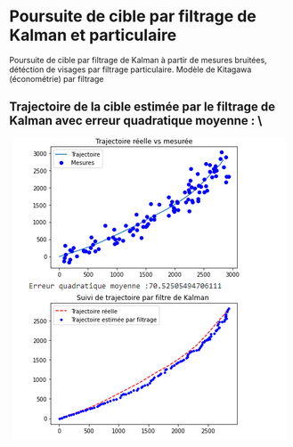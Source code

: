 # Poursuite de cible par filtrage de Kalman et particulaire

Poursuite de cible par filtrage de Kalman à partir de mesures bruitées, détéction de visages par filtrage particulaire. Modèle de Kitagawa (économétrie) par filtrage


## Trajectoire de la cible estimée par le filtrage de Kalman avec erreur quadratique moyenne : \\

<p align="center">
  <img width="490" height="543" src="kalm.PNG" >
</p>
